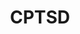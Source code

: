 ---
title: CPTSD
crosslinks:
- raisedbynarcissists
- youtubot
- youtubefactsbot
- internetparents
- BPD
- survivinginfidelity
- bipolar
- MassdropBot
- Codependency
- SuicideWatch
- 2lliqyx
- dbtselfhelp
- ExNoContact
- getdisciplined
- PTSDParents
- AlAnon
- CBD
- Anne
- AskNetsec
- Drugs
---